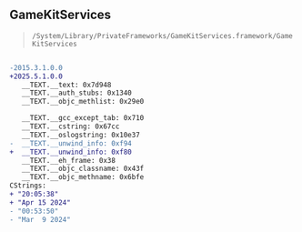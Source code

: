 ## GameKitServices

> `/System/Library/PrivateFrameworks/GameKitServices.framework/GameKitServices`

```diff

-2015.3.1.0.0
+2025.5.1.0.0
   __TEXT.__text: 0x7d948
   __TEXT.__auth_stubs: 0x1340
   __TEXT.__objc_methlist: 0x29e0

   __TEXT.__gcc_except_tab: 0x710
   __TEXT.__cstring: 0x67cc
   __TEXT.__oslogstring: 0x10e37
-  __TEXT.__unwind_info: 0xf94
+  __TEXT.__unwind_info: 0xf80
   __TEXT.__eh_frame: 0x38
   __TEXT.__objc_classname: 0x43f
   __TEXT.__objc_methname: 0x6bfe
CStrings:
+ "20:05:38"
+ "Apr 15 2024"
- "00:53:50"
- "Mar  9 2024"

```
